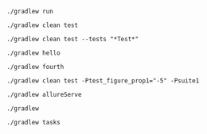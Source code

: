 `./gradlew run`

`./gradlew clean test`

`./gradlew clean test --tests "*Test*"  `

`./gradlew hello`

`./gradlew fourth`

`./gradlew clean test -Ptest_figure_prop1="-5" -Psuite1`

`./gradlew allureServe`

`./gradlew`

`./gradlew tasks`

